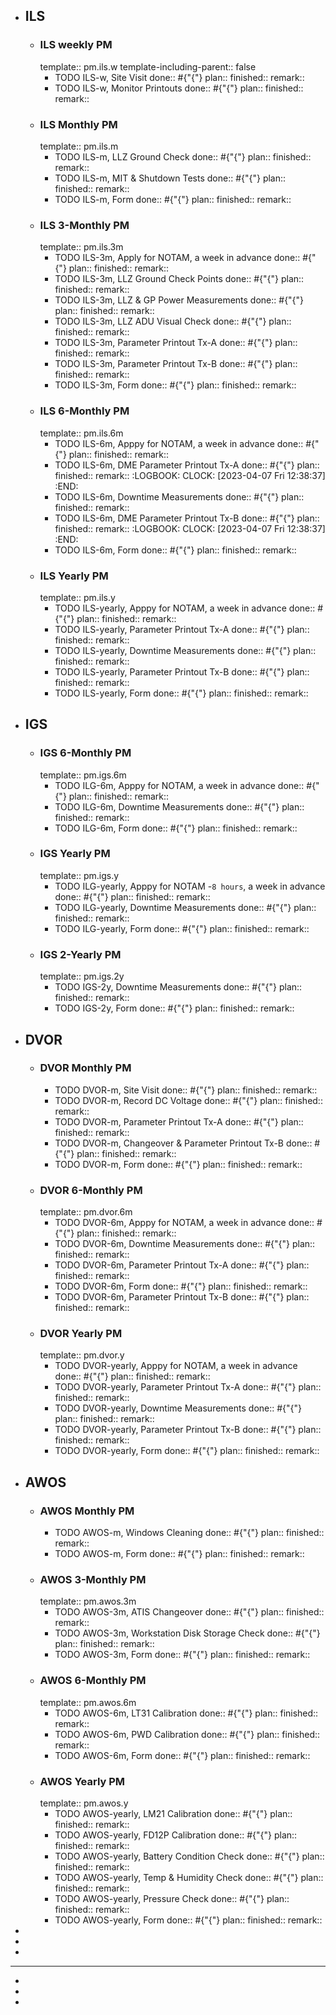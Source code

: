 - ## ILS
	- ### ILS weekly PM
	  template:: pm.ils.w
	  template-including-parent:: false
		- TODO ILS-w, Site Visit 
		  done:: #{"{"}
		  plan:: 
		  finished::
		  remark::
		- TODO ILS-w, Monitor Printouts 
		  done:: #{"{"}
		  plan:: 
		  finished::
		  remark::
	- ### ILS Monthly PM
	  template:: pm.ils.m
		- TODO ILS-m, LLZ Ground Check 
		  done:: #{"{"}
		  plan:: 
		  finished::
		  remark::
		- TODO ILS-m, MIT & Shutdown Tests 
		  done:: #{"{"}
		  plan:: 
		  finished::
		  remark::
		- TODO ILS-m, Form 
		  done:: #{"{"}
		  plan:: 
		  finished::
		  remark::
	- ### ILS 3-Monthly PM
	  template:: pm.ils.3m
		- TODO ILS-3m, Apply for NOTAM, a week in advance 
		  done:: #{"{"}
		  plan:: 
		  finished::
		  remark::
		- TODO ILS-3m, LLZ Ground Check Points 
		  done:: #{"{"}
		  plan:: 
		  finished::
		  remark::
		- TODO ILS-3m, LLZ & GP Power Measurements 
		  done:: #{"{"}
		  plan:: 
		  finished::
		  remark::
		- TODO ILS-3m, LLZ ADU Visual Check
		  done:: #{"{"}
		  plan:: 
		  finished::
		  remark::
		- TODO ILS-3m, Parameter Printout Tx-A
		  done:: #{"{"}
		  plan:: 
		  finished::
		  remark::
		- TODO ILS-3m, Parameter Printout Tx-B
		  done:: #{"{"}
		  plan::
		  finished::
		  remark::
		- TODO ILS-3m, Form 
		  done:: #{"{"}
		  plan:: 
		  finished::
		  remark::
	- ### ILS 6-Monthly PM
	  template:: pm.ils.6m
		- TODO ILS-6m, Apppy for NOTAM, a week in advance 
		  done:: #{"{"}
		  plan:: 
		  finished::
		  remark::
		- TODO ILS-6m, DME Parameter Printout Tx-A
		  done:: #{"{"}
		  plan::
		  finished::
		  remark::
		  :LOGBOOK:
		  CLOCK: [2023-04-07 Fri 12:38:37]
		  :END:
		- TODO ILS-6m, Downtime Measurements
		  done:: #{"{"}
		  plan:: 
		  finished::
		  remark::
		- TODO ILS-6m, DME Parameter Printout Tx-B
		  done:: #{"{"}
		  plan::
		  finished::
		  remark::
		  :LOGBOOK:
		  CLOCK: [2023-04-07 Fri 12:38:37]
		  :END:
		- TODO ILS-6m, Form 
		  done:: #{"{"}
		  plan:: 
		  finished::
		  remark::
	- ### ILS Yearly PM
	  template:: pm.ils.y
		- TODO ILS-yearly, Apppy for NOTAM, a week in advance 
		  done:: #{"{"}
		  plan:: 
		  finished::
		  remark::
		- TODO ILS-yearly, Parameter Printout Tx-A
		  done:: #{"{"}
		  plan::
		  finished::
		  remark::
		- TODO ILS-yearly, Downtime Measurements
		  done:: #{"{"}
		  plan::
		  finished::
		  remark::
		- TODO ILS-yearly, Parameter Printout Tx-B
		  done:: #{"{"}
		  plan::
		  finished::
		  remark::
		- TODO ILS-yearly, Form
		  done:: #{"{"}
		  plan::
		  finished::
		  remark::
- ## IGS
	- ### IGS 6-Monthly PM
	  template:: pm.igs.6m
		- TODO ILG-6m, Apppy for NOTAM, a week in advance 
		  done:: #{"{"}
		  plan::
		  finished::
		  remark::
		- TODO ILG-6m, Downtime Measurements
		  done:: #{"{"}
		  plan::
		  finished::
		  remark::
		- TODO ILG-6m, Form
		  done:: #{"{"}
		  plan::
		  finished::
		  remark::
	- ### IGS Yearly PM
	  template:: pm.igs.y
		- TODO ILG-yearly, Apppy for NOTAM -`8 hours`, a week in advance 
		  done:: #{"{"}
		  plan::
		  finished::
		  remark::
		- TODO ILG-yearly, Downtime Measurements
		  done:: #{"{"}
		  plan::
		  finished::
		  remark::
		- TODO ILG-yearly, Form
		  done:: #{"{"}
		  plan::
		  finished::
		  remark::
	- ### IGS 2-Yearly PM
	  template:: pm.igs.2y
		- TODO IGS-2y, Downtime Measurements
		  done:: #{"{"}
		  plan::
		  finished::
		  remark::
		- TODO IGS-2y, Form
		  done:: #{"{"}
		  plan::
		  finished::
		  remark::
- ## DVOR
	- ### DVOR Monthly PM
		- TODO DVOR-m, Site Visit
		  done:: #{"{"}
		  plan::
		  finished::
		  remark::
		- TODO DVOR-m, Record DC Voltage
		  done:: #{"{"}
		  plan::
		  finished::
		  remark::
		- TODO DVOR-m, Parameter Printout Tx-A 
		  done:: #{"{"}
		  plan::
		  finished::
		  remark::
		- TODO DVOR-m, Changeover & Parameter Printout Tx-B 
		  done:: #{"{"}
		  plan::
		  finished::
		  remark::
		- TODO DVOR-m, Form 
		  done:: #{"{"}
		  plan:: 
		  finished::
		  remark::
	- ### DVOR 6-Monthly PM
	  template:: pm.dvor.6m
		- TODO DVOR-6m, Apppy for NOTAM, a week in advance 
		  done:: #{"{"}
		  plan::
		  finished::
		  remark::
		- TODO DVOR-6m, Downtime Measurements
		  done:: #{"{"}
		  plan::
		  finished::
		  remark::
		- TODO DVOR-6m, Parameter Printout Tx-A 
		  done:: #{"{"}
		  plan:: 
		  finished::
		  remark::
		- TODO DVOR-6m, Form
		  done:: #{"{"}
		  plan::
		  finished::
		  remark::
		- TODO DVOR-6m, Parameter Printout Tx-B 
		  done:: #{"{"}
		  plan::
		  finished::
		  remark::
	- ### DVOR Yearly PM
	  template:: pm.dvor.y
		- TODO DVOR-yearly, Apppy for NOTAM, a week in advance 
		  done:: #{"{"}
		  plan::
		  finished::
		  remark::
		- TODO DVOR-yearly, Parameter Printout Tx-A 
		  done:: #{"{"}
		  plan::
		  finished::
		  remark::
		- TODO DVOR-yearly, Downtime Measurements
		  done:: #{"{"}
		  plan::
		  finished::
		  remark::
		- TODO DVOR-yearly, Parameter Printout Tx-B 
		  done:: #{"{"}
		  plan::
		  finished::
		  remark::
		- TODO DVOR-yearly, Form
		  done:: #{"{"}
		  plan::
		  finished::
		  remark::
- ## AWOS
	- ### AWOS Monthly PM
		- TODO AWOS-m, Windows Cleaning 
		  done:: #{"{"}
		  plan:: 
		  finished::
		  remark::
		- TODO AWOS-m, Form 
		  done:: #{"{"}
		  plan:: 
		  finished::
		  remark::
	- ### AWOS 3-Monthly PM
	  template:: pm.awos.3m
		- TODO AWOS-3m, ATIS Changeover 
		  done:: #{"{"}
		  plan:: 
		  finished::
		  remark::
		- TODO AWOS-3m, Workstation Disk Storage Check
		  done:: #{"{"}
		  plan::
		  finished::
		  remark::
		- TODO AWOS-3m, Form
		  done:: #{"{"}
		  plan::
		  finished::
		  remark::
	- ### AWOS 6-Monthly PM
	  template:: pm.awos.6m
		- TODO AWOS-6m, LT31 Calibration
		  done:: #{"{"}
		  plan::
		  finished::
		  remark::
		- TODO AWOS-6m, PWD Calibration
		  done:: #{"{"}
		  plan::
		  finished::
		  remark::
		- TODO AWOS-6m, Form
		  done:: #{"{"}
		  plan::
		  finished::
		  remark::
	- ### AWOS Yearly PM
	  template:: pm.awos.y
		- TODO AWOS-yearly, LM21 Calibration
		  done:: #{"{"}
		  plan::
		  finished::
		  remark::
		- TODO AWOS-yearly, FD12P Calibration
		  done:: #{"{"}
		  plan::
		  finished::
		  remark::
		- TODO AWOS-yearly, Battery Condition Check
		  done:: #{"{"}
		  plan::
		  finished::
		  remark::
		- TODO AWOS-yearly, Temp & Humidity Check
		  done:: #{"{"}
		  plan::
		  finished::
		  remark::
		- TODO AWOS-yearly, Pressure Check
		  done:: #{"{"}
		  plan::
		  finished::
		  remark::
		- TODO AWOS-yearly, Form
		  done:: #{"{"}
		  plan::
		  finished::
		  remark::
-
-
-
- ---
-
-
-
